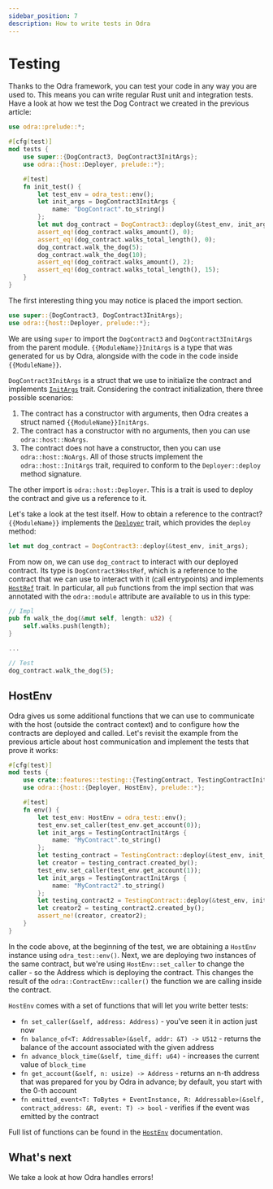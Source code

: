 ```yaml
---
sidebar_position: 7
description: How to write tests in Odra
---
```


# Testing
Thanks to the Odra framework, you can test your code in any way you are used to. This means you can write
regular Rust unit and integration tests. Have a look at how we test the Dog Contract we created in the
previous article:

```rust title="examples/src/features/storage/list.rs"
use odra::prelude::*;

#[cfg(test)]
mod tests {
    use super::{DogContract3, DogContract3InitArgs};
    use odra::{host::Deployer, prelude::*};

    #[test]
    fn init_test() {
        let test_env = odra_test::env();
        let init_args = DogContract3InitArgs {
            name: "DogContract".to_string()
        };
        let mut dog_contract = DogContract3::deploy(&test_env, init_args);
        assert_eq!(dog_contract.walks_amount(), 0);
        assert_eq!(dog_contract.walks_total_length(), 0);
        dog_contract.walk_the_dog(5);
        dog_contract.walk_the_dog(10);
        assert_eq!(dog_contract.walks_amount(), 2);
        assert_eq!(dog_contract.walks_total_length(), 15);
    }
}
```

The first interesting thing you may notice is placed the import section.

```rust
use super::{DogContract3, DogContract3InitArgs};
use odra::{host::Deployer, prelude::*};
```

We are using `super` to import the `DogContract3` and `DogContract3InitArgs` from the parent module.
`{{ModuleName}}InitArgs` is a type that was generated for us by Odra, alongside with the code in the 
code inside `{{ModuleName}}`.


`DogContract3InitArgs` is a struct that we use to initialize the contract and implements [`InitArgs`] trait.
Considering the contract initialization, there three possible scenarios:
1. The contract has a constructor with arguments, then Odra creates a struct named `{{ModuleName}}InitArgs`.
2. The contract has a constructor with no arguments, then you can use `odra::host::NoArgs`.
3. The contract does not have a constructor, then you can use `odra::host::NoArgs`.
All of those structs implement the `odra::host::InitArgs` trait, required to conform to the
`Deployer::deploy` method signature. 

The other import is `odra::host::Deployer`. This is a trait is used to deploy the contract and give us a reference to it.

Let's take a look at the test itself. How to obtain a reference to the contract?
 `{{ModuleName}}` implements the [`Deployer`] trait, which provides the `deploy` method:

```rust title="examples/src/features/storage/list.rs"
let mut dog_contract = DogContract3::deploy(&test_env, init_args);
```

From now on, we can use `dog_contract` to interact with our deployed contract.
Its type is `DogContract3HostRef`, which is a reference to the contract that we can use to interact with it (call entrypoints)
and implements [`HostRef`] trait.
In particular, all
`pub` functions from the impl section
that was annotated with the `odra::module` attribute are available to us in this type:

```rust title="examples/src/features/storage/list.rs"
// Impl
pub fn walk_the_dog(&mut self, length: u32) {
    self.walks.push(length);
}

...

// Test
dog_contract.walk_the_dog(5);
```

## HostEnv

Odra gives us some additional functions that we can use to communicate with the host (outside the contract context)
and to configure how the contracts are deployed and called. Let's revisit the example from the previous
article about host communication and implement the tests that prove it works:

```rust title="examples/src/features/testing.rs"
#[cfg(test)]
mod tests {
    use crate::features::testing::{TestingContract, TestingContractInitArgs};
    use odra::{host::{Deployer, HostEnv}, prelude::*};

    #[test]
    fn env() {
        let test_env: HostEnv = odra_test::env();
        test_env.set_caller(test_env.get_account(0));
        let init_args = TestingContractInitArgs {
            name: "MyContract".to_string()
        };
        let testing_contract = TestingContract::deploy(&test_env, init_args);
        let creator = testing_contract.created_by();
        test_env.set_caller(test_env.get_account(1));
        let init_args = TestingContractInitArgs {
            name: "MyContract2".to_string()
        };
        let testing_contract2 = TestingContract::deploy(&test_env, init_args);
        let creator2 = testing_contract2.created_by();
        assert_ne!(creator, creator2);
    }
}
```
In the code above, at the beginning of the test, we are obtaining a `HostEnv` instance using `odra_test::env()`.
Next, we are deploying two instances of the same contract, but we're using `HostEnv::set_caller`
to change the caller - so the Address which is deploying the contract. This changes the result of the `odra::ContractEnv::caller()`
the function we are calling inside the contract.

`HostEnv` comes with a set of functions that will let you write better tests:

- `fn set_caller(&self, address: Address)` - you've seen it in action just now
- `fn balance_of<T: Addressable>(&self, addr: &T) -> U512` - returns the balance of the account associated with the given address
- `fn advance_block_time(&self, time_diff: u64)` - increases the current value of `block_time`
- `fn get_account(&self, n: usize) -> Address` - returns an n-th address that was prepared for you by Odra in advance;
  by default, you start with the 0-th account
- `fn emitted_event<T: ToBytes + EventInstance, R: Addressable>(&self, contract_address: &R, event: T) -> bool` - verifies if the event was emitted by the contract

Full list of functions can be found in the [`HostEnv`] documentation.

## What's next
We take a look at how Odra handles errors!

[`HostRef`]: https://docs.rs/odra/2.2.0/odra/host/trait.HostRef.html
[`InitArgs`]: https://docs.rs/odra/2.2.0/odra/host/trait.InitArgs.html
[`HostEnv`]: https://docs.rs/odra/2.2.0/odra/host/struct.HostEnv.html
[`Deployer`]: https://docs.rs/odra/2.2.0/odra/host/trait.Deployer.html
